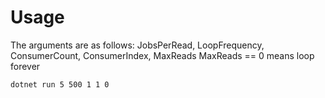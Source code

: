 # Usage

The arguments are as follows: JobsPerRead, LoopFrequency, ConsumerCount, ConsumerIndex, MaxReads
MaxReads == 0 means loop forever

```bash
dotnet run 5 500 1 1 0
```

